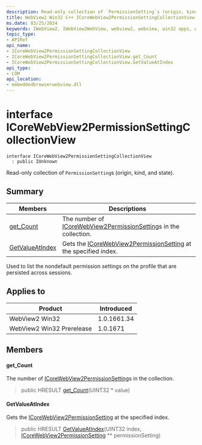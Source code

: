 ```yaml
---
description: Read-only collection of `PermissionSetting`s (origin, kind, and state).
title: WebView2 Win32 C++ ICoreWebView2PermissionSettingCollectionView
ms.date: 03/25/2024
keywords: IWebView2, IWebView2WebView, webview2, webview, win32 apps, win32, edge, ICoreWebView2, ICoreWebView2Controller, browser control, edge html, ICoreWebView2PermissionSettingCollectionView
topic_type: 
- APIRef
api_name:
- ICoreWebView2PermissionSettingCollectionView
- ICoreWebView2PermissionSettingCollectionView.get_Count
- ICoreWebView2PermissionSettingCollectionView.GetValueAtIndex
api_type:
- COM
api_location:
- embeddedbrowserwebview.dll
---
```


# interface ICoreWebView2PermissionSettingCollectionView

```
interface ICoreWebView2PermissionSettingCollectionView
  : public IUnknown
```

Read-only collection of `PermissionSetting`s (origin, kind, and state).

## Summary

 Members                        | Descriptions
--------------------------------|---------------------------------------------
[get_Count](#get_count) | The number of [ICoreWebView2PermissionSetting](icorewebview2permissionsetting.md#icorewebview2permissionsetting)s in the collection.
[GetValueAtIndex](#getvalueatindex) | Gets the [ICoreWebView2PermissionSetting](icorewebview2permissionsetting.md#icorewebview2permissionsetting) at the specified index.

Used to list the nondefault permission settings on the profile that are persisted across sessions.

## Applies to

Product                         | Introduced
--------------------------------|---------------------------------------------
WebView2 Win32            |    1.0.1661.34
WebView2 Win32 Prerelease |    1.0.1671

## Members

#### get_Count

The number of [ICoreWebView2PermissionSetting](icorewebview2permissionsetting.md#icorewebview2permissionsetting)s in the collection.

> public HRESULT [get_Count](#get_count)(UINT32 * value)

#### GetValueAtIndex

Gets the [ICoreWebView2PermissionSetting](icorewebview2permissionsetting.md#icorewebview2permissionsetting) at the specified index.

> public HRESULT [GetValueAtIndex](#getvalueatindex)(UINT32 index, [ICoreWebView2PermissionSetting](icorewebview2permissionsetting.md#icorewebview2permissionsetting) ** permissionSetting)

